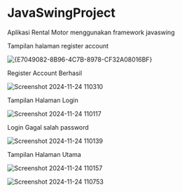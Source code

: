 ﻿# JavaSwingProject
 Aplikasi Rental Motor menggunakan framework javaswing

Tampilan halaman register account

![{E7049082-8B96-4C7B-8978-CF32A08016BF}](https://github.com/user-attachments/assets/154d5b3f-be71-42ab-937d-1b793cbddaba)

Register Account Berhasil

![Screenshot 2024-11-24 110310](https://github.com/user-attachments/assets/621f4960-51e9-4f59-b936-bd235c27f05a)

Tampilan Halaman Login

![Screenshot 2024-11-24 110117](https://github.com/user-attachments/assets/56122989-13c3-4ac3-8e1c-2b4cab366244)

Login Gagal salah password

![Screenshot 2024-11-24 110139](https://github.com/user-attachments/assets/d7ea277e-cd65-439d-8365-4c32a069ce20)

Tampilan Halaman Utama

![Screenshot 2024-11-24 110157](https://github.com/user-attachments/assets/682dc346-67ec-4b51-b5c7-6df6c5df4918)

![Screenshot 2024-11-24 110753](https://github.com/user-attachments/assets/c0530ffc-0321-4fd6-8194-5bcac3b608fe)
